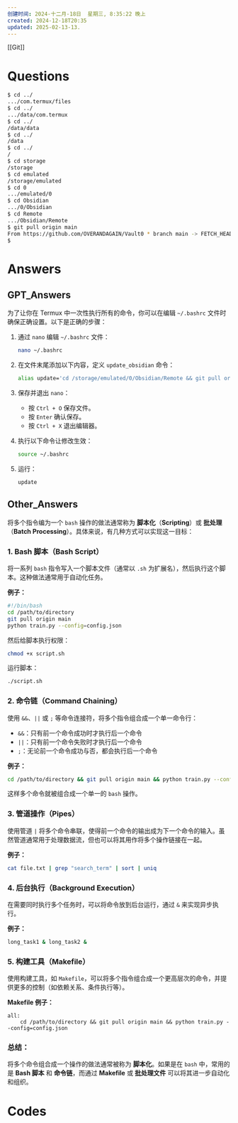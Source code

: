 ```yaml
---
创建时间: 2024-十二月-18日  星期三, 8:35:22 晚上
created: 2024-12-18T20:35
updated: 2025-02-13-13.
---
```

[[Git]]

# Questions

```bash
$ cd ../ 
.../com.termux/files 
$ cd ../ 
.../data/com.termux 
$ cd ../ 
/data/data 
$ cd ../ 
/data 
$ cd ../ 
/ 
$ cd storage 
/storage 
$ cd emulated 
/storage/emulated 
$ cd 0 
.../emulated/0 
$ cd Obsidian 
.../0/Obsidian 
$ cd Remote 
.../Obsidian/Remote 
$ git pull origin main 
From https://github.com/OVERANDAGAIN/Vault0 * branch main -> FETCH_HEAD Already up to date. .../Obsidian/Remote 
$
```

# Answers


## GPT_Answers
为了让你在 Termux 中一次性执行所有的命令，你可以在编辑 `~/.bashrc` 文件时确保正确设置。以下是正确的步骤：

1. 通过 `nano` 编辑 `~/.bashrc` 文件：
    
    ```bash
    nano ~/.bashrc
    ```
    
2. 在文件末尾添加以下内容，定义 `update_obsidian` 命令：
    
    ```bash
    alias update='cd /storage/emulated/0/Obsidian/Remote && git pull origin main'
    ```
    
3. 保存并退出 `nano`：
    
    - 按 `Ctrl + O` 保存文件。
    - 按 `Enter` 确认保存。
    - 按 `Ctrl + X` 退出编辑器。
4. 执行以下命令让修改生效：
    
    ```bash
    source ~/.bashrc
    ```
	
5. 运行：
    
    ```bash
    update
    ```

## Other_Answers
将多个指令编为一个 `bash` 操作的做法通常称为 **脚本化**（**Scripting**）或 **批处理**（**Batch Processing**）。具体来说，有几种方式可以实现这一目标：

### 1. **Bash 脚本**（Bash Script）

将一系列 `bash` 指令写入一个脚本文件（通常以 `.sh` 为扩展名），然后执行这个脚本。这种做法通常用于自动化任务。

**例子：**

```bash
#!/bin/bash
cd /path/to/directory
git pull origin main
python train.py --config=config.json
```

然后给脚本执行权限：

```bash
chmod +x script.sh
```

运行脚本：

```bash
./script.sh
```

### 2. **命令链**（Command Chaining）

使用 `&&`、`||` 或 `;` 等命令连接符，将多个指令组合成一个单一命令行：

- `&&`：只有前一个命令成功时才执行后一个命令
- `||`：只有前一个命令失败时才执行后一个命令
- `;`：无论前一个命令成功与否，都会执行后一个命令

**例子：**

```bash
cd /path/to/directory && git pull origin main && python train.py --config=config.json
```

这样多个命令就被组合成一个单一的 `bash` 操作。

### 3. **管道操作**（Pipes）

使用管道 `|` 将多个命令串联，使得前一个命令的输出成为下一个命令的输入。虽然管道通常用于处理数据流，但也可以将其用作将多个操作链接在一起。

**例子：**

```bash
cat file.txt | grep "search_term" | sort | uniq
```

### 4. **后台执行**（Background Execution）

在需要同时执行多个任务时，可以将命令放到后台运行，通过 `&` 来实现异步执行。

**例子：**

```bash
long_task1 & long_task2 &
```

### 5. **构建工具**（Makefile）

使用构建工具，如 `Makefile`，可以将多个指令组合成一个更高层次的命令，并提供更多的控制（如依赖关系、条件执行等）。

**Makefile 例子：**

```make
all:
    cd /path/to/directory && git pull origin main && python train.py --config=config.json
```

### 总结：

将多个命令组合成一个操作的做法通常被称为 **脚本化**。如果是在 `bash` 中，常用的是 **Bash 脚本** 和 **命令链**，而通过 **Makefile** 或 **批处理文件** 可以将其进一步自动化和组织。

# Codes

```python

```
